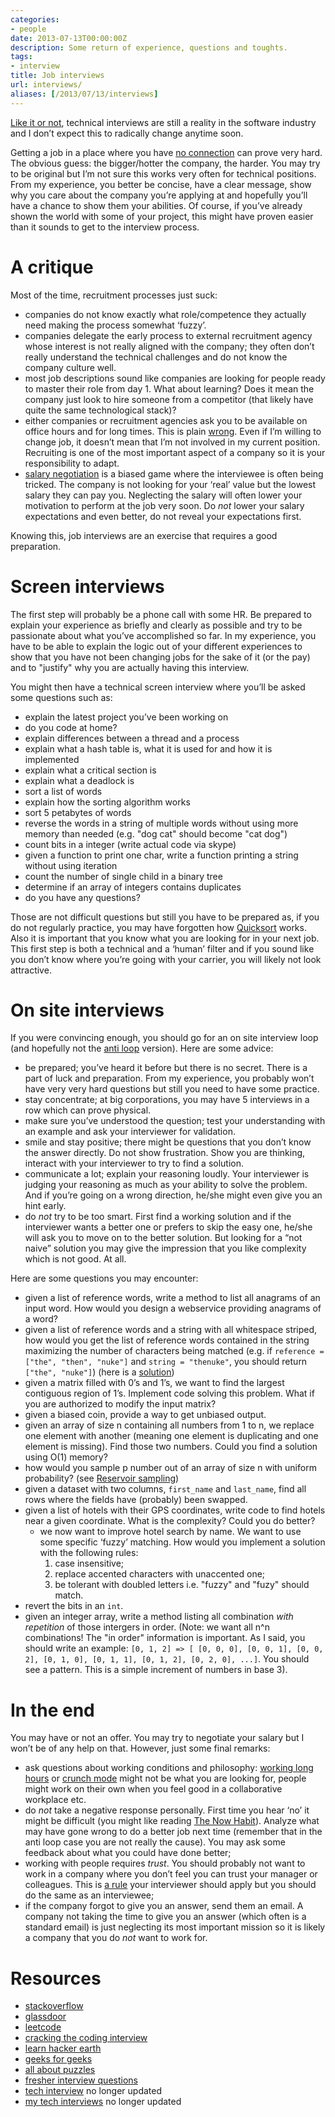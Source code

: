 ```yaml
---
categories:
- people
date: 2013-07-13T00:00:00Z
description: Some return of experience, questions and toughts.
tags:
- interview
title: Job interviews
url: interviews/
aliases: [/2013/07/13/interviews]
---
```


[Like it or not](http://techcrunch.com/2013/06/22/the-technical-interview-is-dead/), technical interviews
are still a reality in the software industry and I don’t expect this to radically change anytime soon.

Getting a job in a place where you have [no connection](http://www.karenx.com/blog/how-to-get-a-job-when-you-have-no-connections/)
can prove very hard. The obvious guess: the bigger/hotter the company, the harder. You may try to be
original but I’m not sure this works very often for technical positions. From my experience, you better
be concise, have a clear message, show why you care about the company you’re applying at and hopefully
you’ll have a chance to show them your abilities. Of course, if you’ve already shown the world with
some of your project, this might have proven easier than it sounds to get to the interview process.


# A critique

Most of the time, recruitment processes just suck:

* companies do not know exactly what role/competence they actually need making the process somewhat ‘fuzzy’.
* companies  delegate the early process to external recruitment agency whose interest is not really
  aligned with the company; they often don’t really understand the technical challenges and do not
  know the company culture well.
* most job descriptions sound like companies are looking for people ready to master their role from day 1.
  What about learning? Does it mean the company just look to hire someone from a competitor (that likely have quite
  the same technological stack)?
* either companies or recruitment agencies ask you to be available on office hours and for long
  times. This is plain [wrong](http://www.recruitingblogs.com/m/blogpost?id=502551%3ABlogPost%3A1466641).
  Even if I’m willing to change job, it doesn’t mean that I’m not involved in my current position.
  Recruiting is one of the most important aspect of a company so it is your responsibility to adapt.
* [salary negotiation](http://www.kalzumeus.com/2012/01/23/salary-negotiation/) is a biased game
  where the interviewee is often being tricked. The company is not looking for your ‘real’ value but
  the lowest salary they can pay you. Neglecting the salary will often lower your motivation to perform
  at the job very soon. Do *not* lower your salary expectations and even better, do not reveal your
  expectations first.

Knowing this, job interviews are an exercise that requires a good preparation.

# Screen interviews

The first step will probably be a phone call with some HR. Be prepared to explain your experience as briefly and clearly as possible and try to be passionate about what you’ve accomplished so far. In my experience, you have to be able to explain the logic out of your different experiences to show that you have not been changing jobs for the sake of it (or the pay) and to "justify" why you are actually having this interview.

You might then have a technical screen interview where you’ll be asked some questions such as:

* explain the latest project you’ve been working on
* do you code at home?
* explain differences between a thread and a process
* explain what a hash table is, what it is used for and how it is implemented
* explain what a critical section is
* explain what a deadlock is
* sort a list of words
* explain how the sorting algorithm works
* sort 5 petabytes of words
* reverse the words in a string of multiple words without using more memory than needed (e.g. "dog cat" should become "cat dog")
* count bits in a integer (write actual code via skype)
* given a function to print one char, write a function printing a string without using iteration
* count the number of single child in a binary tree
* determine if an array of integers contains duplicates
* do you have any questions?

Those are not difficult questions but still you have to be prepared as, if you do not regularly
practice, you may have forgotten how [Quicksort](http://en.wikipedia.org/wiki/Quicksort) works. Also
it is important that you know what you are looking for in your next job. This first step is both
a technical and a ‘human’ filter and if you sound like you don’t know where you’re going with your
carrier, you will likely not look attractive.

# On site interviews

If you were convincing enough, you should go for an on site interview loop (and hopefully not the [anti loop](http://steve-yegge.blogspot.fr/2008/03/get-that-job-at-google.html) version). Here are some advice:

* be prepared; you’ve heard it before but there is no secret. There is a part of luck and preparation. From my experience, you probably won’t have very very hard questions but still you need to have some practice.
* stay concentrate; at big corporations, you may have 5 interviews in a row which can prove physical.
* make sure you’ve understood the question; test your understanding with an example and ask your interviewer for validation.
* smile and stay positive; there might be questions that you don’t know the answer directly. Do not show frustration. Show you are thinking, interact with your interviewer to try to find a solution.
* communicate a lot; explain your reasoning loudly. Your interviewer is judging your reasoning as much as your ability to solve the problem. And if you’re going on a wrong direction, he/she might even give you an hint early.
* do *not* try to be too smart. First find a working solution and if the interviewer wants a better one or prefers to skip the easy one, he/she will ask you to move on to the better solution. But looking for a “not naive” solution you may give the impression that you like complexity which is not good. At all.

Here are some questions you may encounter:

* given a list of reference words, write a method to list all anagrams of an input word. How would you design a webservice providing anagrams of a word?
* given a list of reference words and a string with all whitespace striped, how would you get the list of reference words contained in the string maximizing the number of characters being matched (e.g. if `reference = ["the", "then", "nuke"]` and `string = "thenuke"`, you should return `["the", "nuke"]`) (here is a [solution](http://stackoverflow.com/questions/12377231/how-to-tokenize-a-striped-string-based-on-a-list-of-patterns))
* given a matrix filled with 0’s and 1’s, we want to find the largest contiguous region of 1’s. Implement code solving this problem. What if you are authorized to modify the input matrix?
* given a biased coin, provide a way to get unbiased output.
* given an array of size n containing all numbers from 1 to n, we replace one element with another (meaning one element is duplicating and one element is missing). Find those two numbers. Could you find a solution using O(1) memory?
* how would you sample p number out of an array of size n with uniform probability? (see [Reservoir sampling](http://en.wikipedia.org/wiki/Reservoir_sampling))
* given a dataset with two columns, `first_name` and `last_name`, find all rows where the fields have (probably) been swapped.
* given a list of hotels with their GPS coordinates, write code to find hotels near a given coordinate. What is the complexity? Could you do better?
    * we now want to improve hotel search by name. We want to use some specific ‘fuzzy’ matching. How would you implement a solution with the following rules:
        1. case insensitive;
        1. replace accented characters with unaccented one;
        1. be tolerant with doubled letters i.e. "fuzzy" and "fuzy" should match.
* revert the bits in an `int`.
* given an integer array, write a method listing all combination *with repetition* of those intergers in order. (Note: we want all n^n combinations! The "in order" information is important. As I said, you should write an example:
`[0, 1, 2] => [ [0, 0, 0], [0, 0, 1], [0, 0, 2], [0, 1, 0], [0, 1, 1], [0, 1, 2], [0, 2, 0], ...]`. You should see a pattern. This is a simple increment of numbers in base 3).


# In the end

You may have or not an offer. You may try to negotiate your salary but I won’t be of any help on that. However, just some final remarks:

* ask questions about working conditions and philosophy: [working long hours](http://alexstechthoughts.com/post/55085393173/stop-glorifying-hard-work-and-long-hours) or [crunch mode](http://chadfowler.com/blog/2014/01/22/the-crunch-mode-antipattern/) might not be what you are looking for, people might work on their own when you feel good in a collaborative workplace etc.
* do *not* take a negative response personally. First time you hear ‘no’ it might be difficult (you might like reading [The Now Habit](http://www.amazon.com/The-Now-Habit-Overcoming-Procrastination/dp/1585425524)). Analyze what may have gone wrong to do a better job next time (remember that in the anti loop case you are not really the cause). You may ask some feedback about what you could have done better;
* working with people requires *trust*. You should probably not want to work in a company where you don’t feel you can trust your manager or colleagues. This is [a rule](http://www.joelonsoftware.com/articles/GuerrillaInterviewing3.html) your interviewer should apply but you should do the same as an interviewee;
* if the company forgot to give you an answer, send them an email. A company not taking the time to give you an answer (which often is a standard email) is just neglecting its most important mission so it is likely a company that you do *not* want to work for.

# Resources

* [stackoverflow](http://stackoverflow.com/search?q=interview)
* [glassdoor](http://glassdoor.com)
* [leetcode](http://leetcode.com)
* [cracking the coding interview](http://www.crackingthecodinginterview.com)
* [learn hacker earth](http://learn.hackerearth.com/)
* [geeks for geeks](http://www.geeksforgeeks.org)
* [all about puzzles](http://allaboutpuzzles.blogspot.in)
* [fresher interview questions](http://www.freshersinterviewquestions.com)
* [tech interview](http://www.techinterview.org/) no longer updated
* [my tech interviews](http://www.mytechinterviews.com/) no longer updated
